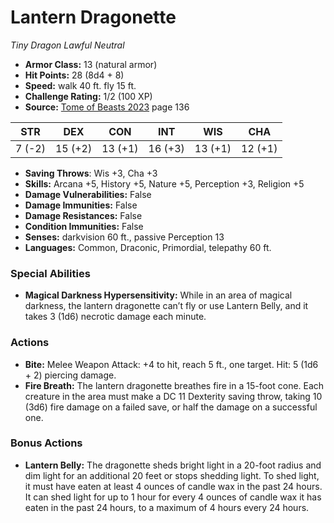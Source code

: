 # Lantern Dragonette

*Tiny* *Dragon* *Lawful Neutral*

- **Armor Class:** 13 (natural armor)
- **Hit Points:** 28 (8d4 + 8)
- **Speed:** walk 40 ft. fly 15 ft.
- **Challenge Rating:** 1/2 (100 XP)
- **Source:** [Tome of Beasts 2023](https://koboldpress.com/kpstore/product/tome-of-beasts-1-2023-edition/) page 136

| STR | DEX | CON | INT | WIS | CHA |
| --- | --- | --- | --- | --- | --- |
| 7 (-2) | 15 (+2) | 13 (+1) | 16 (+3) | 13 (+1) | 12 (+1) |

- **Saving Throws**: Wis +3, Cha +3
- **Skills:** Arcana +5, History +5, Nature +5, Perception +3, Religion +5
- **Damage Vulnerabilities:** False
- **Damage Immunities:** False
- **Damage Resistances:** False
- **Condition Immunities:** False
- **Senses:** darkvision 60 ft., passive Perception 13
- **Languages:** Common, Draconic, Primordial, telepathy 60 ft.

### Special Abilities

- **Magical Darkness Hypersensitivity:** While in an area of magical darkness, the lantern dragonette can’t fly or use Lantern Belly, and it takes 3 (1d6) necrotic damage each minute.

### Actions

- **Bite:** Melee Weapon Attack: +4 to hit, reach 5 ft., one target. Hit: 5 (1d6 + 2) piercing damage.
- **Fire Breath:** The lantern dragonette breathes fire in a 15-foot cone. Each creature in the area must make a DC 11 Dexterity saving throw, taking 10 (3d6) fire damage on a failed save, or half the damage on a successful one.

### Bonus Actions

- **Lantern Belly:** The dragonette sheds bright light in a 20-foot radius and dim light for an additional 20 feet or stops shedding light. To shed light, it must have eaten at least 4 ounces of candle wax in the past 24 hours. It can shed light for up to 1 hour for every 4 ounces of candle wax it has eaten in the past 24 hours, to a maximum of 4 hours every 24 hours.
